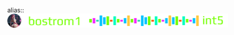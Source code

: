 alias:: 
![](https://raw.githubusercontent.com/cybercongress/prism/img-upload/components/1-molecules/neuron/big/default.png)
